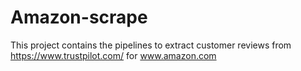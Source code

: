 # Amazon-scrape
This project contains the pipelines to extract customer reviews from https://www.trustpilot.com/ for www.amazon.com
